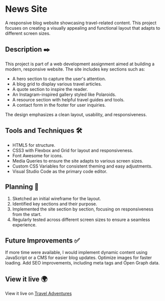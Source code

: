 # News Site
A responsive blog website showcasing travel-related content. This project focuses on creating a visually appealing and functional layout that adapts to different screen sizes.

## Description ✒️
This project is part of a web development assignment aimed at building a modern, responsive website. 
The site includes key sections such as:
* A hero section to capture the user's attention.
* A blog grid to display various travel articles.
* A quote section to inspire the reader.
* An Instagram-inspired gallery styled like Polaroids.
* A resource section with helpful travel guides and tools.
* A contact form in the footer for user inquiries.

The design emphasizes a clean layout, usability, and responsiveness.

## Tools and Techniques 🛠️
* HTML5 for structure.
* CSS3 with Flexbox and Grid for layout and responsiveness.
* Font Awesome for icons.
* Media Queries to ensure the site adapts to various screen sizes.
* Custom CSS Variables for consistent theming and easy adjustments.
* Visual Studio Code as the primary code editor.

## Planning 📌
1. Sketched an initial wireframe for the layout.
2. Identified key sections and their purpose.
3. Implemented the site section by section, focusing on responsiveness from the start.
4. Regularly tested across different screen sizes to ensure a seamless experience.

## Future Improvements ✅
If more time were available, I would implement dynamic content using JavaScript or a CMS for easier blog updates.
Optimize images for faster loading.
Add SEO improvements, including meta tags and Open Graph data.

## View it live 🌍
View it live on [Travel Adventures](https://679a175df40fb7000871503f--katja-bjorlinger.netlify.app/)
